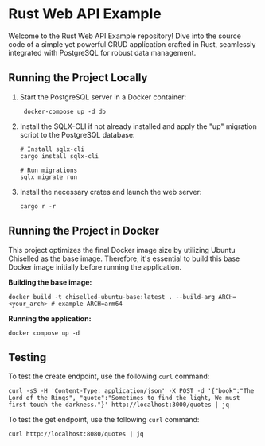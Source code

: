 # Rust Web API Example
Welcome to the Rust Web API Example repository! Dive into the source code of a simple yet powerful CRUD application crafted in Rust, seamlessly integrated with PostgreSQL for robust data management.

## Running the Project Locally
1. Start the PostgreSQL server in a Docker container:

   ```shell
    docker-compose up -d db
   ```
2. Install the SQLX-CLI if not already installed and apply the "up" migration script to the PostgreSQL database:

   ```shell
   # Install sqlx-cli
   cargo install sqlx-cli
   
   # Run migrations
   sqlx migrate run
   ```
3. Install the necessary crates and launch the web server:

   ```shell
   cargo r -r
   ```
## Running the Project in Docker
This project optimizes the final Docker image size by utilizing Ubuntu Chiselled as the base image. Therefore, it's essential to build this base Docker image initially before running the application.

**Building the base image:**
 ```shell
 docker build -t chiselled-ubuntu-base:latest . --build-arg ARCH=<your_arch> # example ARCH=arm64
 ```
**Running the application:**
```shell
docker compose up -d
```
## Testing
To test the create endpoint, use the following `curl` command:

   ```shell
   curl -sS -H 'Content-Type: application/json' -X POST -d '{"book":"The Lord of the Rings", "quote":"Sometimes to find the light, We must first touch the darkness."}' http://localhost:3000/quotes | jq
   ```

   To test the get endpoint, use the following `curl` command:
   ```shell
   curl http://localhost:8080/quotes | jq
   ```